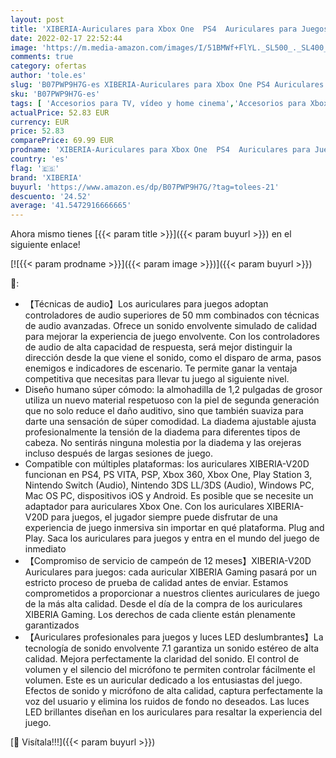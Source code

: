 ```yaml
---
layout: post
title: 'XIBERIA-Auriculares para Xbox One  PS4  Auriculares para Juegos  Auriculares estéreo de 3 5 mm con micrófono de Memoria Suave para PC  Ordenador portátil  Videojuego con Control de Volumen Flexible'
date: 2022-02-17 22:52:44
image: 'https://m.media-amazon.com/images/I/51BMWf+FlYL._SL500_._SL400_.jpg'
comments: true
category: ofertas
author: 'tole.es'
slug: 'B07PWP9H7G-es XIBERIA-Auriculares para Xbox One PS4 Auriculares para...'
sku: 'B07PWP9H7G-es'
tags: [ 'Accesorios para TV, vídeo y home cinema','Accesorios para Xbox One','Auriculares para equipo de audio','Auriculares y accesorios','Electrónica','Hardware y juegos para Xbox One','TV, vídeo y home cinema','Videojuegos','ps4','xbox','xiberia', ]
actualPrice: 52.83 EUR
currency: EUR
price: 52.83
comparePrice: 69.99 EUR
prodname: 'XIBERIA-Auriculares para Xbox One  PS4  Auriculares para Juegos  Auriculares estéreo de 3 5 mm con micrófono de Memoria Suave para PC  Ordenador portátil  Videojuego con Control de Volumen Flexible'
country: 'es'
flag: '🇪🇸'
brand: 'XIBERIA'
buyurl: 'https://www.amazon.es/dp/B07PWP9H7G/?tag=tolees-21'
descuento: '24.52'
average: '41.5472916666665'
---
```


Ahora mismo tienes [{{< param title >}}]({{< param buyurl >}}) en el siguiente enlace!

[![{{< param prodname >}}]({{< param image >}})]({{< param buyurl >}})

🔎:

- 【Técnicas de audio】Los auriculares para juegos adoptan controladores de audio superiores de 50 mm combinados con técnicas de audio avanzadas. Ofrece un sonido envolvente simulado de calidad para mejorar la experiencia de juego envolvente. Con los controladores de audio de alta capacidad de respuesta, será mejor distinguir la dirección desde la que viene el sonido, como el disparo de arma, pasos enemigos e indicadores de escenario. Te permite ganar la ventaja competitiva que necesitas para llevar tu juego al siguiente nivel.
- Diseño humano súper cómodo: la almohadilla de 1,2 pulgadas de grosor utiliza un nuevo material respetuoso con la piel de segunda generación que no solo reduce el daño auditivo, sino que también suaviza para darte una sensación de súper comodidad. La diadema ajustable ajusta profesionalmente la tensión de la diadema para diferentes tipos de cabeza. No sentirás ninguna molestia por la diadema y las orejeras incluso después de largas sesiones de juego.
- Compatible con múltiples plataformas: los auriculares XIBERIA-V20D funcionan en PS4, PS VITA, PSP, Xbox 360, Xbox One, Play Station 3, Nintendo Switch (Audio), Nintendo 3DS LL/3DS (Audio), Windows PC, Mac OS PC, dispositivos iOS y Android. Es posible que se necesite un adaptador para auriculares Xbox One. Con los auriculares XIBERIA-V20D para juegos, el jugador siempre puede disfrutar de una experiencia de juego inmersiva sin importar en qué plataforma. Plug and Play. Saca los auriculares para juegos y entra en el mundo del juego de inmediato
- 【Compromiso de servicio de campeón de 12 meses】XIBERIA-V20D Auriculares para juegos: cada auricular XIBERIA Gaming pasará por un estricto proceso de prueba de calidad antes de enviar. Estamos comprometidos a proporcionar a nuestros clientes auriculares de juego de la más alta calidad. Desde el día de la compra de los auriculares XIBERIA Gaming. Los derechos de cada cliente están plenamente garantizados
- 【Auriculares profesionales para juegos y luces LED deslumbrantes】La tecnología de sonido envolvente 7.1 garantiza un sonido estéreo de alta calidad. Mejora perfectamente la claridad del sonido. El control de volumen y el silencio del micrófono te permiten controlar fácilmente el volumen. Este es un auricular dedicado a los entusiastas del juego. Efectos de sonido y micrófono de alta calidad, captura perfectamente la voz del usuario y elimina los ruidos de fondo no deseados. Las luces LED brillantes diseñan en los auriculares para resaltar la experiencia del juego.

[🛒 Visítala!!!]({{< param buyurl >}})
